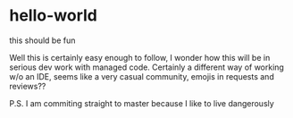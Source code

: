 # hello-world
this should be fun


Well this is certainly easy enough to follow, I wonder how this will be in serious dev work with managed code.
Certainly a different way of working w/o an IDE, seems like a very casual community, emojis in requests and reviews??

P.S. I am commiting straight to master because I like to live dangerously
